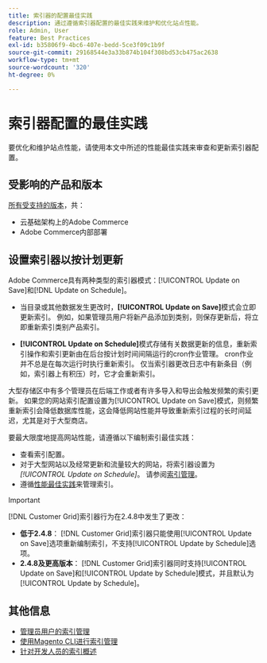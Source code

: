 ```yaml
---
title: 索引器的配置最佳实践
description: 通过遵循索引器配置的最佳实践来维护和优化站点性能。
role: Admin, User
feature: Best Practices
exl-id: b35806f9-4bc6-407e-bedd-5ce3f09c1b9f
source-git-commit: 29168544e3a33b874b104f308bd53cb475ac2638
workflow-type: tm+mt
source-wordcount: '320'
ht-degree: 0%

---
```


# 索引器配置的最佳实践

要优化和维护站点性能，请使用本文中所述的性能最佳实践来审查和更新索引器配置。

## 受影响的产品和版本

[所有受支持的版本](../../../release/versions.md)，共：

- 云基础架构上的Adobe Commerce
- Adobe Commerce内部部署

## 设置索引器以按计划更新

Adobe Commerce具有两种类型的索引器模式：[!UICONTROL Update on Save]和[!DNL Update on Schedule]。

- 当目录或其他数据发生更改时，**[!UICONTROL Update on Save]**&#x200B;模式会立即更新索引。 例如，如果管理员用户将新产品添加到类别，则保存更新后，将立即重新索引类别产品索引。

- **[!UICONTROL Update on Schedule]**&#x200B;模式存储有关数据更新的信息，重新索引操作和索引更新由在后台按计划时间间隔运行的cron作业管理。 cron作业并不总是在每次运行时执行重新索引。 仅当索引器更改日志中有新条目（例如，索引器上有积压）时，它才会重新索引。

大型存储区中有多个管理员在后端工作或者有许多导入和导出会触发频繁的索引更新。 如果您的网站索引配置设置为[!UICONTROL Update on Save]模式，则频繁重新索引会降低数据库性能，这会降低网站性能并导致重新索引过程的长时间延迟，尤其是对于大型商店。

要最大限度地提高网站性能，请遵循以下编制索引最佳实践：

- 查看索引配置。
- 对于大型网站以及经常更新和流量较大的网站，将索引器设置为&#x200B;_[!UICONTROL Update on Schedule]_。 请参阅[索引管理](https://experienceleague.adobe.com/zh-hans/docs/commerce-admin/systems/tools/index-management#change-the-index-mode)。
- 遵循[性能最佳实践](../../../performance/configuration.md)来管理索引。

>[!IMPORTANT]
>
>[!DNL Customer Grid]索引器行为在2.4.8中发生了更改：
>
>- **低于2.4.8**： [!DNL Customer Grid]索引器只能使用[!UICONTROL Update on Save]选项重新编制索引，不支持[!UICONTROL Update by Schedule]选项。
>- **2.4.8及更高版本**： [!DNL Customer Grid]索引器同时支持[!UICONTROL Update on Save]和[!UICONTROL Update by Schedule]模式，并且默认为[!UICONTROL Update by Schedule]。

## 其他信息

- [管理员用户的索引管理](../../../configuration/cli/manage-indexers.md#configure-indexers)
- [使用Magento CLI进行索引管理](https://experienceleague.adobe.com/docs/commerce-operations/configuration-guide/cli/manage-indexers.html?lang=zh-Hans)
- [针对开发人员的索引概述](https://developer.adobe.com/commerce/php/development/components/indexing/)
